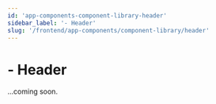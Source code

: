 ```yaml
---
id: 'app-components-component-library-header'
sidebar_label: '- Header'
slug: '/frontend/app-components/component-library/header'
---
```


# - Header

...coming soon.
